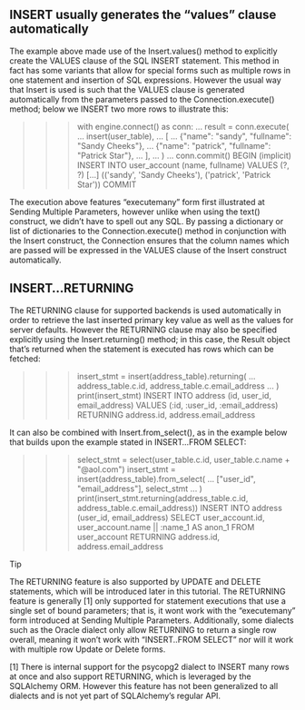 ## INSERT usually generates the “values” clause automatically
The example above made use of the Insert.values() method to explicitly create the VALUES clause of the SQL INSERT statement. This method in fact has some variants that allow for special forms such as multiple rows in one statement and insertion of SQL expressions. However the usual way that Insert is used is such that the VALUES clause is generated automatically from the parameters passed to the Connection.execute() method; below we INSERT two more rows to illustrate this:

>>> with engine.connect() as conn:
...     result = conn.execute(
...         insert(user_table),
...         [
...             {"name": "sandy", "fullname": "Sandy Cheeks"},
...             {"name": "patrick", "fullname": "Patrick Star"},
...         ],
...     )
...     conn.commit()
BEGIN (implicit)
INSERT INTO user_account (name, fullname) VALUES (?, ?)
[...] (('sandy', 'Sandy Cheeks'), ('patrick', 'Patrick Star'))
COMMIT

The execution above features “executemany” form first illustrated at Sending Multiple Parameters, however unlike when using the text() construct, we didn’t have to spell out any SQL. By passing a dictionary or list of dictionaries to the Connection.execute() method in conjunction with the Insert construct, the Connection ensures that the column names which are passed will be expressed in the VALUES clause of the Insert construct automatically.


## INSERT…RETURNING
The RETURNING clause for supported backends is used automatically in order to retrieve the last inserted primary key value as well as the values for server defaults. However the RETURNING clause may also be specified explicitly using the Insert.returning() method; in this case, the Result object that’s returned when the statement is executed has rows which can be fetched:

>>> insert_stmt = insert(address_table).returning(
...     address_table.c.id, address_table.c.email_address
... )
>>> print(insert_stmt)
INSERT INTO address (id, user_id, email_address)
VALUES (:id, :user_id, :email_address)
RETURNING address.id, address.email_address

It can also be combined with Insert.from_select(), as in the example below that builds upon the example stated in INSERT…FROM SELECT:

>>> select_stmt = select(user_table.c.id, user_table.c.name + "@aol.com")
>>> insert_stmt = insert(address_table).from_select(
...     ["user_id", "email_address"], select_stmt
... )
>>> print(insert_stmt.returning(address_table.c.id, address_table.c.email_address))
INSERT INTO address (user_id, email_address)
SELECT user_account.id, user_account.name || :name_1 AS anon_1
FROM user_account RETURNING address.id, address.email_address

Tip

The RETURNING feature is also supported by UPDATE and DELETE statements, which will be introduced later in this tutorial. The RETURNING feature is generally [1] only supported for statement executions that use a single set of bound parameters; that is, it wont work with the “executemany” form introduced at Sending Multiple Parameters. Additionally, some dialects such as the Oracle dialect only allow RETURNING to return a single row overall, meaning it won’t work with “INSERT..FROM SELECT” nor will it work with multiple row Update or Delete forms.

[1]
There is internal support for the psycopg2 dialect to INSERT many rows at once and also support RETURNING, which is leveraged by the SQLAlchemy ORM. However this feature has not been generalized to all dialects and is not yet part of SQLAlchemy’s regular API.